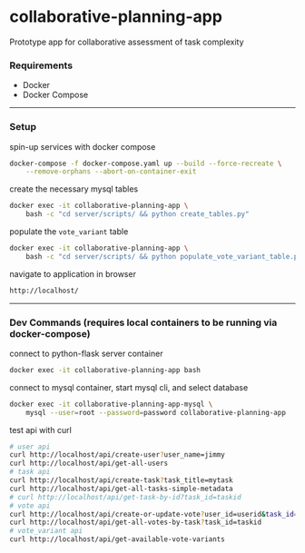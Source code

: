 

# collaborative-planning-app

Prototype app for collaborative assessment of task complexity


### Requirements
- Docker
- Docker Compose
<!-- - Python3 -->


<!-- ---


### All Following Commands Expect a Python Virtual Environment

create virtual environment directory for python
```sh
python3 -m venv venv
```
start virtualenv
```sh
source venv/bin/activate
```
deactivate the virtual environment when finished
```sh
deactivate
``` -->


---


### Setup

spin-up services with docker compose
```sh
docker-compose -f docker-compose.yaml up --build --force-recreate \
	--remove-orphans --abort-on-container-exit
```

create the necessary mysql tables
```sh
docker exec -it collaborative-planning-app \
	bash -c "cd server/scripts/ && python create_tables.py"
```

populate the `vote_variant` table
```sh
docker exec -it collaborative-planning-app \
	bash -c "cd server/scripts/ && python populate_vote_variant_table.py"
```

navigate to application in browser
```sh
http://localhost/
```


---


### Dev Commands (requires local containers to be running via docker-compose)

connect to python-flask server container
```sh
docker exec -it collaborative-planning-app bash
```

connect to mysql container, start mysql cli, and select database
```sh
docker exec -it collaborative-planning-app-mysql \
	mysql --user=root --password=password collaborative-planning-app
```

test api with curl
```sh
# user api
curl http://localhost/api/create-user?user_name=jimmy
curl http://localhost/api/get-all-users
# task api
curl http://localhost/api/create-task?task_title=mytask
curl http://localhost/api/get-all-tasks-simple-metadata
# curl http://localhost/api/get-task-by-id?task_id=taskid
# vote api
curl http://localhost/api/create-or-update-vote?user_id=userid&task_id=taskid&vote_variant=5
curl http://localhost/api/get-all-votes-by-task?task_id=taskid
# vote_variant api
curl http://localhost/api/get-available-vote-variants
```


